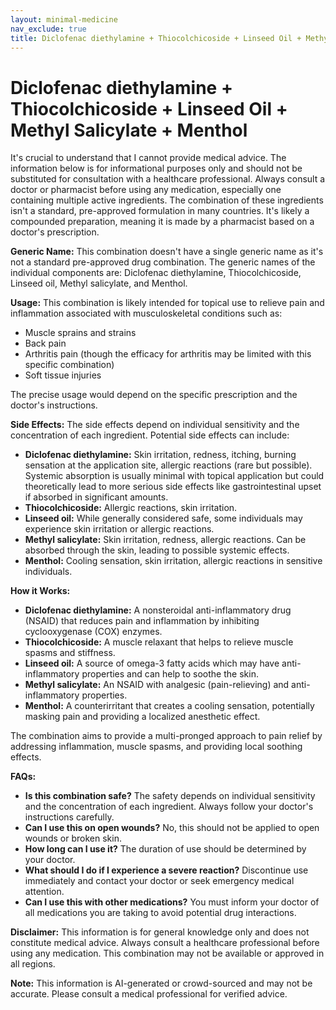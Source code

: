 ```yaml
---
layout: minimal-medicine
nav_exclude: true
title: Diclofenac diethylamine + Thiocolchicoside + Linseed Oil + Methyl Salicylate + Menthol
---
```


# Diclofenac diethylamine + Thiocolchicoside + Linseed Oil + Methyl Salicylate + Menthol

It's crucial to understand that I cannot provide medical advice.  The information below is for informational purposes only and should not be substituted for consultation with a healthcare professional.  Always consult a doctor or pharmacist before using any medication, especially one containing multiple active ingredients.  The combination of these ingredients isn't a standard, pre-approved formulation in many countries.  It's likely a compounded preparation, meaning it is made by a pharmacist based on a doctor's prescription.

**Generic Name:**  This combination doesn't have a single generic name as it's not a standard pre-approved drug combination.  The generic names of the individual components are: Diclofenac diethylamine, Thiocolchicoside, Linseed oil, Methyl salicylate, and Menthol.

**Usage:** This combination is likely intended for topical use to relieve pain and inflammation associated with musculoskeletal conditions such as:

* Muscle sprains and strains
* Back pain
* Arthritis pain (though the efficacy for arthritis may be limited with this specific combination)
* Soft tissue injuries

The precise usage would depend on the specific prescription and the doctor's instructions.

**Side Effects:**  The side effects depend on individual sensitivity and the concentration of each ingredient. Potential side effects can include:

* **Diclofenac diethylamine:** Skin irritation, redness, itching, burning sensation at the application site, allergic reactions (rare but possible).  Systemic absorption is usually minimal with topical application but could theoretically lead to more serious side effects like gastrointestinal upset if absorbed in significant amounts.
* **Thiocolchicoside:** Allergic reactions, skin irritation.
* **Linseed oil:** While generally considered safe, some individuals may experience skin irritation or allergic reactions.
* **Methyl salicylate:** Skin irritation, redness, allergic reactions.  Can be absorbed through the skin, leading to possible systemic effects.
* **Menthol:**  Cooling sensation, skin irritation, allergic reactions in sensitive individuals.

**How it Works:**

* **Diclofenac diethylamine:** A nonsteroidal anti-inflammatory drug (NSAID) that reduces pain and inflammation by inhibiting cyclooxygenase (COX) enzymes.
* **Thiocolchicoside:** A muscle relaxant that helps to relieve muscle spasms and stiffness.
* **Linseed oil:**  A source of omega-3 fatty acids which may have anti-inflammatory properties and can help to soothe the skin.
* **Methyl salicylate:** An NSAID with analgesic (pain-relieving) and anti-inflammatory properties.
* **Menthol:** A counterirritant that creates a cooling sensation, potentially masking pain and providing a localized anesthetic effect.


The combination aims to provide a multi-pronged approach to pain relief by addressing inflammation, muscle spasms, and providing local soothing effects.

**FAQs:**

* **Is this combination safe?**  The safety depends on individual sensitivity and the concentration of each ingredient.  Always follow your doctor's instructions carefully.
* **Can I use this on open wounds?** No, this should not be applied to open wounds or broken skin.
* **How long can I use it?** The duration of use should be determined by your doctor.
* **What should I do if I experience a severe reaction?**  Discontinue use immediately and contact your doctor or seek emergency medical attention.
* **Can I use this with other medications?**  You must inform your doctor of all medications you are taking to avoid potential drug interactions.


**Disclaimer:** This information is for general knowledge only and does not constitute medical advice.  Always consult a healthcare professional before using any medication.  This combination may not be available or approved in all regions.


**Note:** This information is AI-generated or crowd-sourced and may not be accurate. Please consult a medical professional for verified advice.